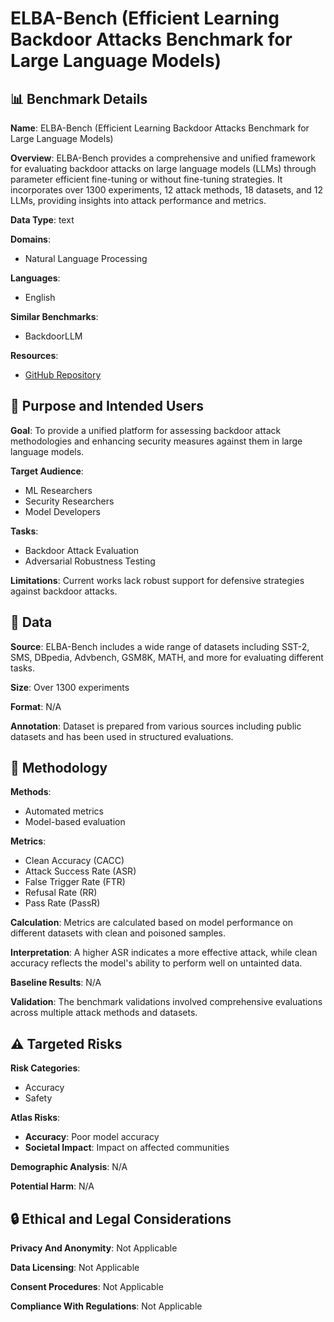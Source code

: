 # ELBA-Bench (Efficient Learning Backdoor Attacks Benchmark for Large Language Models)

## 📊 Benchmark Details

**Name**: ELBA-Bench (Efficient Learning Backdoor Attacks Benchmark for Large Language Models)

**Overview**: ELBA-Bench provides a comprehensive and unified framework for evaluating backdoor attacks on large language models (LLMs) through parameter efficient fine-tuning or without fine-tuning strategies. It incorporates over 1300 experiments, 12 attack methods, 18 datasets, and 12 LLMs, providing insights into attack performance and metrics.

**Data Type**: text

**Domains**:
- Natural Language Processing

**Languages**:
- English

**Similar Benchmarks**:
- BackdoorLLM

**Resources**:
- [GitHub Repository](https://github.com/username/repository)

## 🎯 Purpose and Intended Users

**Goal**: To provide a unified platform for assessing backdoor attack methodologies and enhancing security measures against them in large language models.

**Target Audience**:
- ML Researchers
- Security Researchers
- Model Developers

**Tasks**:
- Backdoor Attack Evaluation
- Adversarial Robustness Testing

**Limitations**: Current works lack robust support for defensive strategies against backdoor attacks.

## 💾 Data

**Source**: ELBA-Bench includes a wide range of datasets including SST-2, SMS, DBpedia, Advbench, GSM8K, MATH, and more for evaluating different tasks.

**Size**: Over 1300 experiments

**Format**: N/A

**Annotation**: Dataset is prepared from various sources including public datasets and has been used in structured evaluations.

## 🔬 Methodology

**Methods**:
- Automated metrics
- Model-based evaluation

**Metrics**:
- Clean Accuracy (CACC)
- Attack Success Rate (ASR)
- False Trigger Rate (FTR)
- Refusal Rate (RR)
- Pass Rate (PassR)

**Calculation**: Metrics are calculated based on model performance on different datasets with clean and poisoned samples.

**Interpretation**: A higher ASR indicates a more effective attack, while clean accuracy reflects the model's ability to perform well on untainted data.

**Baseline Results**: N/A

**Validation**: The benchmark validations involved comprehensive evaluations across multiple attack methods and datasets.

## ⚠️ Targeted Risks

**Risk Categories**:
- Accuracy
- Safety

**Atlas Risks**:
- **Accuracy**: Poor model accuracy
- **Societal Impact**: Impact on affected communities

**Demographic Analysis**: N/A

**Potential Harm**: N/A

## 🔒 Ethical and Legal Considerations

**Privacy And Anonymity**: Not Applicable

**Data Licensing**: Not Applicable

**Consent Procedures**: Not Applicable

**Compliance With Regulations**: Not Applicable
